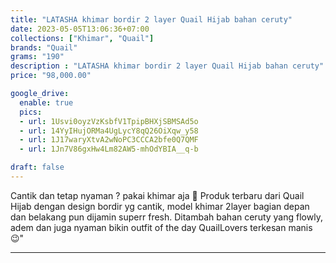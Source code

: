 ```yaml
---
title: "LATASHA khimar bordir 2 layer Quail Hijab bahan ceruty"
date: 2023-05-05T13:06:36+07:00
collections: ["Khimar", "Quail"]
brands: "Quail"
grams: "190"
description : "LATASHA khimar bordir 2 layer Quail Hijab bahan ceruty"
price: "98,000.00"

google_drive:
  enable: true
  pics:
  - url: 1Usvi0oyzVzKsbfV1TpipBHXjSBMSAd5o
  - url: 14YyIHujORMa4UgLycY8qQ26OiXqw_y58
  - url: 1J17waryXtvA2wNoPC3CCCA2bfe0Q7QMF
  - url: 1Jn7V86gxHw4Lm82AW5-mhOdYBIA__q-b

draft: false
---
```


Cantik dan tetap nyaman ? pakai khimar aja 🥰 Produk terbaru dari Quail Hijab dengan design bordir yg cantik, model khimar 2layer bagian depan dan belakang pun dijamin superr fresh. Ditambah bahan ceruty yang flowly, adem dan juga nyaman bikin outfit of the day QuailLovers terkesan manis 😉"

-----------    
 

